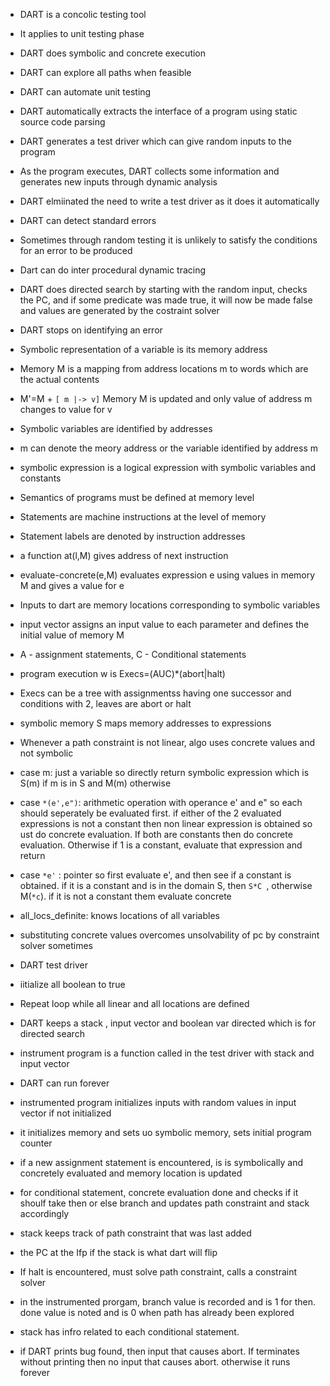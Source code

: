 * DART is a concolic testing tool  
* It applies to unit testing phase  
* DART does symbolic and concrete execution  
* DART can explore all paths when feasible  
* DART can automate unit testing  


* DART automatically extracts the interface of a program using static source code parsing  
* DART generates a test driver which can give random inputs to the program  
* As the program executes, DART collects some information and generates new inputs through dynamic analysis  


* DART elmiinated the need to write a test driver as it does it automatically  
* DART can detect standard errors  
* Sometimes through random testing it is unlikely to satisfy the conditions for an error to be produced  
* Dart can do inter procedural dynamic tracing  
* DART does directed search by starting with the random input, checks the PC, and if some predicate was made true, it will now be made false and values are generated by the costraint solver  
* DART stops on identifying an error  
* Symbolic representation of a variable is its memory address  
* Memory M is a mapping from address locations m to words which are the actual contents  
* M'=M + `[ m |-> v]` Memory M is updated and only value of address m changes to value for v  
* Symbolic variables are identified by addresses  
* m can denote the meory address or the variable identified by address m  
* symbolic expression is a logical expression with symbolic variables and constants  
* Semantics of programs must be defined at memory level  
* Statements are machine instructions at the level of memory  
* Statement labels are denoted by instruction addresses  
* a function at(l,M) gives address of next instruction  
* evaluate-concrete(e,M) evaluates expression e using values in memory M and gives a value for e  
* Inputs to dart are memory locations corresponding to symbolic variables  
* input vector assigns an input value to each parameter and defines the initial value of memory M  
* A - assignment statements, C - Conditional statements  
* program execution w is Execs=(AUC)*(abort|halt)  
* Execs can be a tree with assignmentss having one successor and conditions with 2, leaves are abort or halt  
* symbolic memory S maps memory addresses to expressions  
* Whenever a path constraint is not linear, algo uses concrete values and not symbolic  
* case m: just a variable so directly return symbolic expression which is S(m) if m is in S and M(m) otherwise  
* case  `*(e',e")`: arithmetic operation with operance e' and e" so each should seperately be evaluated first. if either of the 2 evaluated expressions is not a constant then non linear expression is obtained so ust do concrete evaluation. If both are constants then do concrete evaluation. Otherwise if 1 is a constant, evaluate that expression and return  
* case `*e'` : pointer so first evaluate e', and then see if a constant is obtained. if it is a constant and is in the domain S, then `S*C `, otherwise M(`*c`). if it is not a constant them evaluate concrete  
* all_locs_definite: knows locations of all variables  
* substituting concrete values overcomes unsolvability of pc by constraint solver sometimes  
  
* DART test driver  
* iitialize all boolean to true  
* Repeat loop while all linear and all locations are defined  
* DART keeps a stack , input vector and boolean var directed which is for directed search  
* instrument program is a function called in the test driver with stack and input vector  
* DART can run forever  
* instrumented program initializes inputs with random values in input vector if not initialized  
* it initializes memory and sets uo symbolic memory, sets initial program counter  
* if a new assignment statement is encountered, is is symbolically and concretely evaluated and memory location is updated  
* for conditional statement, concrete evaluation done and checks if it shoulf take then or else branch and updates path constraint and stack accordingly  
* stack keeps track of path constraint that was last added  
* the PC at the Ifp if the stack is what dart will flip  
* If halt is encountered, must solve path constraint, calls a constraint solver  
* in the instrumented prorgam, branch value is recorded and is 1 for then. done value is noted and is 0 when path has already been explored  
* stack has infro related to each conditional statement.  
* if DART prints bug found, then input that causes abort. If terminates without printing then no input that causes abort. otherwise it runs forever

